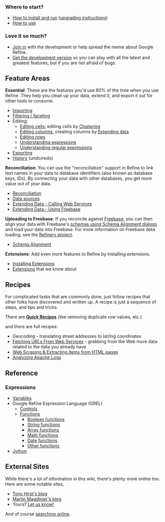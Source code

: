 ### Where to start?
* [How to install and run](Installation-Instructions) ([upgrading instructions](Upgrading-To-2.1))
* [How to use](http://code.google.com/p/google-refine/wiki/UserGuide)

### Love it so much?
* [Join in](How-To-Participate) with the development or help spread the meme about Google Refine.
* [Get the development version](http://code.google.com/p/google-refine/wiki/GetDevelopmentVersion) so you can play with all the latest and greatest features, but if you are not afraid of bugs.

## Feature Areas
**Essential**: These are the features you'd use 80% of the time when you use Refine. They help you clean up your data, extend it, and export it out for other tools to consume.

* [Importing](http://code.google.com/p/google-refine/wiki/Importers)
* [Filtering / faceting](http://code.google.com/p/google-refine/wiki/Faceting)
* Editing:
    + [Editing cells](http://code.google.com/p/google-refine/wiki/CellEditing), editing cells by [Clustering](http://code.google.com/p/google-refine/wiki/Clustering)
    + [Editing columns](http://code.google.com/p/google-refine/wiki/ColumnEditing), creating columns by [Extending data](http://code.google.com/p/google-refine/wiki/ExtendingData)
    + [Editing rows](http://code.google.com/p/google-refine/wiki/RowEditing)
    + [Understanding expressions](http://code.google.com/p/google-refine/wiki/UnderstandingExpressions)
    + [Understanding regular expressions](http://code.google.com/p/google-refine/wiki/UnderstandingRegularExpressions)
* [Exporting](http://code.google.com/p/google-refine/wiki/Exporters)
* [History](http://code.google.com/p/google-refine/wiki/History) (undo/redo)

**Reconciliation**: You can use the "reconciliation" support in Refine to link text names in your data to database identifiers (also known as database keys, IDs). By connecting your data with other databases, you get more value out of your data.

* [Reconciliation](http://code.google.com/p/google-refine/wiki/Reconciliation)
* [Data sources](http://code.google.com/p/google-refine/wiki/ReconcilableDataSources)
* [Extending Data - Calling Web Services](http://code.google.com/p/google-refine/wiki/ExtendingData)
* [Extending Data - Using Freebase](http://code.google.com/p/google-refine/wiki/ExtendingDataFromFreebase)

**Uploading to Freebase**: If you reconcile against [Freebase](http://www.freebase.com/), you can then align your data with Freebase's [schemas using Schema Alignment dialogs](http://code.google.com/p/google-refine/wiki/SchemaAlignment) and load your data into Freebase. For more information on Freebase data loading, see the [Refinery project](http://wiki.freebase.com/wiki/Refinery).

* [Schema Alignment](http://code.google.com/p/google-refine/wiki/SchemaAlignment)

**Extensions**: Add even more features to Refine by installing extensions.

* [Installing Extensions](http://code.google.com/p/google-refine/wiki/InstallingExtensions)
* [Extensions](http://code.google.com/p/google-refine/wiki/Extensions) that we know about

## Recipes
For complicated tasks that are commonly done, just follow recipes that other folks have discovered and written up. A recipe is just a sequence of steps, and tips and tricks.

There are [**Quick Recipes**](http://code.google.com/p/google-refine/wiki/Recipes) (like removing duplicate row values, etc.)

and there are full recipes:

* Geocoding - translating street addresses to lat/lng coordinates
* [Fetching URLs From Web Services](http://code.google.com/p/google-refine/wiki/FetchingURLsFromWebServices) - grabbing from the Web more data related to the data you already have
* [Web Scraping & Extracting items from HTML pages](http://code.google.com/p/google-refine/wiki/StrippingHTML)
* [Analyzing Apache Logs](http://code.google.com/p/google-refine/wiki/RecipeApacheLogs)

## Reference
### Expressions
* [Variables](http://code.google.com/p/google-refine/wiki/Variables)
* Google Refine Expression Language (GREL)
    + [Controls](http://code.google.com/p/google-refine/wiki/GRELControls)
    + [Functions](http://code.google.com/p/google-refine/wiki/GRELFunctions)
        - [Boolean functions](http://code.google.com/p/google-refine/wiki/GRELBooleanFunctions)
        - [String functions](http://code.google.com/p/google-refine/wiki/GRELStringFunctions)
        - [Array functions](http://code.google.com/p/google-refine/wiki/GRELArrayFunctions)
        - [Math functions](http://code.google.com/p/google-refine/wiki/GRELMathFunctions)
        - [Date functions](http://code.google.com/p/google-refine/wiki/GRELDateFunctions)
        - [Other functions](http://code.google.com/p/google-refine/wiki/GRELOtherFunctions)
* [Jython](http://code.google.com/p/google-refine/wiki/Jython)

## External Sites
While there's a lot of information in this wiki, there's plenty more online too. Here are some notable sites,

* [Tony Hirst's blog](http://blog.ouseful.info/tag/google-refine/)
* [Martin Magdinier's blog](http://googlerefine.blogspot.ca/)
* Yours? [Let us know!](http://groups.google.com/group/google-refine/)

And of course [searching online](https://www.google.com/search?q=%22google+refine%22).